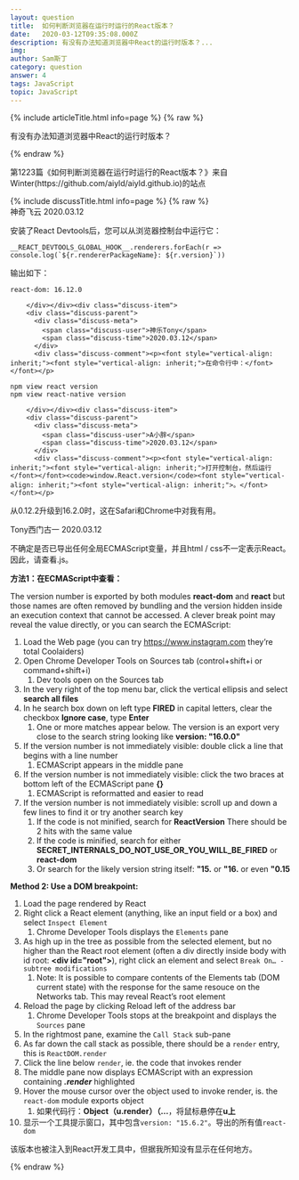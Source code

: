 ```yaml
---
layout: question
title:  如何判断浏览器在运行时运行的React版本？
date:   2020-03-12T09:35:08.000Z
description: 有没有办法知道浏览器中React的运行时版本？...
img: 
author: Sam斯丁
category: question
answer: 4
tags: JavaScript
topic: JavaScript
---
```

<div class="article-root">
  <div class="article">
    {% include articleTitle.html info=page %}
    {% raw %}
    <div class="article-content"><p><font style="vertical-align: inherit;"><font style="vertical-align: inherit;">有没有办法知道浏览器中React的运行时版本？</font></font></p></div>
    {% endraw %}
  </div>
  <p class="winter_mark">第1223篇《如何判断浏览器在运行时运行的React版本？》来自Winter(https://github.com/aiyld/aiyld.github.io)的站点</p>
  <div class="discuss-wrapper">
    {% include discussTitle.html info=page %}
    {% raw %}
    <div class="discuss-list">
    <div class="discuss-item">
        <div class="discuss-parent">
          <div class="discuss-meta">
            <span class="discuss-user">神奇飞云</span>
            <span class="discuss-time">2020.03.12</span>
          </div>
          <div class="discuss-comment"><p><font style="vertical-align: inherit;"><font style="vertical-align: inherit;">安装了React Devtools后，您可以从浏览器控制台中运行它：</font></font></p>

<pre><code>__REACT_DEVTOOLS_GLOBAL_HOOK__.renderers.forEach(r =&gt; console.log(`${r.rendererPackageName}: ${r.version}`))
</code></pre>

<p><font style="vertical-align: inherit;"><font style="vertical-align: inherit;">输出如下：</font></font></p>

<pre><code>react-dom: 16.12.0
</code></pre></div>
        </div></div><div class="discuss-item">
        <div class="discuss-parent">
          <div class="discuss-meta">
            <span class="discuss-user">神乐Tony</span>
            <span class="discuss-time">2020.03.12</span>
          </div>
          <div class="discuss-comment"><p><font style="vertical-align: inherit;"><font style="vertical-align: inherit;">在命令行中：</font></font></p>

<pre class="lang-sh prettyprint-override"><code>npm view react version<font></font>
npm view react-native version<font></font>
</code></pre></div>
        </div></div><div class="discuss-item">
        <div class="discuss-parent">
          <div class="discuss-meta">
            <span class="discuss-user">A小胖</span>
            <span class="discuss-time">2020.03.12</span>
          </div>
          <div class="discuss-comment"><p><font style="vertical-align: inherit;"><font style="vertical-align: inherit;">打开控制台，然后运行</font></font><code>window.React.version</code><font style="vertical-align: inherit;"><font style="vertical-align: inherit;">。</font></font></p>

<p><font style="vertical-align: inherit;"><font style="vertical-align: inherit;">从0.12.2升级到16.2.0时，这在Safari和Chrome中对我有用。</font></font></p></div>
        </div></div><div class="discuss-item">
        <div class="discuss-parent">
          <div class="discuss-meta">
            <span class="discuss-user">Tony西门古一</span>
            <span class="discuss-time">2020.03.12</span>
          </div>
          <div class="discuss-comment"><p><font style="vertical-align: inherit;"><font style="vertical-align: inherit;">不确定是否已导出任何全局ECMAScript变量，并且html / css不一定表示React。</font><font style="vertical-align: inherit;">因此，请查看.js。</font></font></p>

<p><strong><font style="vertical-align: inherit;"><font style="vertical-align: inherit;">方法1：在ECMAScript中查看：</font></font></strong></p>

<p>The version number is exported by both modules <strong>react-dom</strong> and <strong>react</strong> but those names are often removed by bundling and the version hidden inside an execution context that cannot be accessed. A clever break point may reveal the value directly, or you can search the ECMAScript:</p>

<ol>
<li>Load the Web page (you can try <a href="https://www.instagram.com" rel="noreferrer">https://www.instagram.com</a> they’re total Coolaiders)</li>
<li>Open Chrome Developer Tools on Sources tab (control+shift+i or command+shift+i)

<ol>
<li>Dev tools open on the Sources tab</li>
</ol></li>
<li>In the very right of the top menu bar, click the vertical ellipsis and select <strong>search all files</strong></li>
<li>In he search box down on left type <strong>FIRED</strong> in capital letters, clear the checkbox <strong>Ignore case</strong>, type <strong>Enter</strong>

<ol>
<li>One or more matches appear below. The version is an export very close to the search string looking like <strong>version: "16.0.0"</strong></li>
</ol></li>
<li>If the version number is not immediately visible: double click a line that begins with a line number

<ol>
<li>ECMAScript appears in the middle pane</li>
</ol></li>
<li>If the version number is not immediately visible: click the two braces at bottom left of the ECMAScript pane <strong>{}</strong>

<ol>
<li>ECMAScript is reformatted and easier to read</li>
</ol></li>
<li>If the version number is not immediately visible: scroll up and down a few lines to find it or try another search key

<ol>
<li>If the code is not minified, search for <strong>ReactVersion</strong>
There should be 2 hits with the same value    </li>
<li>If the code is minified, search for either <strong>SECRET_INTERNALS_DO_NOT_USE_OR_YOU_WILL_BE_FIRED</strong> or <strong>react-dom</strong></li>
<li>Or search for the likely version string itself: <strong>"15.</strong> or <strong>"16.</strong> or even <strong>"0.15</strong></li>
</ol></li>
</ol>

<p><strong>Method 2: Use a DOM breakpoint:</strong></p>

<ol>
<li>Load the page rendered by React</li>
<li>Right click a React element (anything, like an input field or a box) and select <code>Inspect Element</code>

<ol>
<li>Chrome Developer Tools displays the <code>Elements</code> pane</li>
</ol></li>
<li>As high up in the tree as possible from the selected element, but no higher than the React root element (often a div directly inside body with id root: <strong>&lt;div id="root"&gt;</strong>), right click an element and select <code>Break On… - subtree modifications</code>

<ol>
<li>Note: It is possible to compare contents of the Elements tab (DOM current state) with the response for the same resouce on the Networks tab. This may reveal React’s root element</li>
</ol></li>
<li>Reload the page by clicking Reload left of the address bar

<ol>
<li>Chrome Developer Tools stops at the breakpoint and displays the <code>Sources</code> pane</li>
</ol></li>
<li>In the rightmost pane, examine the <code>Call Stack</code> sub-pane</li>
<li>As far down the call stack as possible, there should be a <code>render</code> entry, this is <code>ReactDOM.render</code></li>
<li>Click the line below <code>render</code>, ie. the code that invokes render</li>
<li>The middle pane now displays ECMAScript with an expression containing <strong><em>.render</em></strong> highlighted</li>
<li>Hover the mouse cursor over the object used to invoke render, is. the <code>react-dom</code> module exports object

<ol>
<li><font style="vertical-align: inherit;"><font style="vertical-align: inherit;">如果代码行：</font></font><strong><font style="vertical-align: inherit;"><font style="vertical-align: inherit;">Object（u.render）（…</font></font></strong><font style="vertical-align: inherit;"><font style="vertical-align: inherit;">，将鼠标悬停在</font></font><strong><font style="vertical-align: inherit;"><font style="vertical-align: inherit;">u上</font></font></strong> </li>
</ol></li>
<li><font style="vertical-align: inherit;"><font style="vertical-align: inherit;">显示一个工具提示窗口，其中包含</font></font><code>version: "15.6.2"</code><font style="vertical-align: inherit;"><font style="vertical-align: inherit;">。</font><font style="vertical-align: inherit;">导出的所有值</font></font><code>react-dom</code></li>
</ol>

<p><font style="vertical-align: inherit;"><font style="vertical-align: inherit;">该版本也被注入到React开发工具中，但据我所知没有显示在任何地方。</font></font></p></div>
        </div></div>
    </div>
    {% endraw %}
  </div>
<div>
